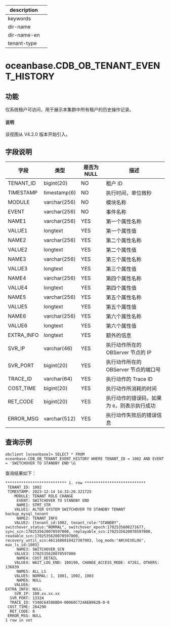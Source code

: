 |description||
|---|---|
|keywords||
|dir-name||
|dir-name-en||
|tenant-type||

# oceanbase.CDB_OB_TENANT_EVENT_HISTORY

## 功能

仅系统租户可访问，用于展示本集群中所有租户的历史操作记录。

<main id="notice" type='explain'>
<h4>说明</h4>
<p>该视图从 V4.2.0 版本开始引入。</p>
 </main>

## 字段说明

| 字段        | 类型         | 是否为 NULL | 描述                                       |
|------------|--------------|-------------|-------------------------------------------|
| TENANT_ID  | bigint(20)   | NO          | 租户 ID                                    |
| TIMESTAMP  | timestamp(6) | NO          | 执行时间，单位微秒 |
| MODULE     | varchar(256) | NO          | 模块名称    |
| EVENT      | varchar(256) | NO          | 事件名称   |
| NAME1      | varchar(256) | YES         | 第一个属性名称   |
| VALUE1     | longtext     | YES         | 第一个属性值   |
| NAME2      | varchar(256) | YES         | 第二个属性名称  |
| VALUE2     | longtext     | YES         | 第二个属性值  |
| NAME3      | varchar(256) | YES         | 第三个属性名称 |
| VALUE3     | longtext     | YES         | 第三个属性值  |
| NAME4      | varchar(256) | YES         | 第四个属性名称   |
| VALUE4     | longtext     | YES         | 第四个属性值   |
| NAME5      | varchar(256) | YES         | 第五个属性名称  |
| VALUE5     | longtext     | YES         | 第五个属性值   |
| NAME6      | varchar(256) | YES         | 第六个属性名称   |
| VALUE6     | longtext     | YES         | 第六个属性值    |
| EXTRA_INFO | longtext     | YES         | 额外的信息    |
| SVR_IP     | varchar(46)  | YES         | 执行动作所在的 OBServer 节点的 IP   |
| SVR_PORT   | bigint(20)   | YES         | 执行动作所在的 OBServer 节点的端口号     |
| TRACE_ID   | varchar(64)  | YES         | 执行动作的 Trace ID    |
| COST_TIME  | bigint(20)   | YES         | 执行动作所消耗的时间    |
| RET_CODE   | bigint(20)   | YES         | 执行动作的错误码，如果为 `0`，则表示执行成功   |
| ERROR_MSG  | varchar(512) | YES         | 执行动作失败后的错误信息    |

## 查询示例

```shell
obclient [oceanbase]> SELECT * FROM oceanbase.CDB_OB_TENANT_EVENT_HISTORY WHERE TENANT_ID = 1002 AND EVENT = 'SWITCHOVER TO STANDBY END'\G
```

查询结果如下：

```shell
*************************** 1. row ***************************
 TENANT_ID: 1002
 TIMESTAMP: 2023-12-14 14:33:20.321725
    MODULE: TENANT ROLE CHANGE
     EVENT: SWITCHOVER TO STANDBY END
     NAME1: STMT_STR
    VALUE1: ALTER SYSTEM SWITCHOVER TO STANDBY TENANT backup_mysql_tenant
     NAME2: TENANT_INFO
    VALUE2: {tenant_id:1002, tenant_role:"STANDBY", switchover_status:"NORMAL", switchover_epoch:1702535600271677, sync_scn:1702535620070597000, replayable_scn:1702535620070597000, readable_scn:1702535620070597000, recovery_until_scn:4611686018427387903, log_mode:"ARCHIVELOG", max_ls_id:1003}
     NAME3: SWITCHOVER_SCN
    VALUE3: 1702535620070597000
     NAME4: COST_DETAIL
    VALUE4: WAIT_LOG_END: 100190, CHANGE_ACCESS_MODE: 47261, OTHERS: 136839
     NAME5: ALL_LS
    VALUE5: NORMAL: 1, 1001, 1002, 1003
     NAME6: NULL
    VALUE6:
EXTRA_INFO: NULL
    SVR_IP: 100.xx.xx.xx
  SVR_PORT: 13324
  TRACE_ID: Y340C64586BD4-00060C724AEB962B-0-0
 COST_TIME: 284290
  RET_CODE: 0
 ERROR_MSG: NULL
1 row in set
```